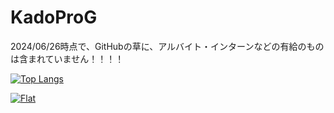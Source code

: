# KadoProG

2024/06/26時点で、GitHubの草に、アルバイト・インターンなどの有給のものは含まれていません！！！！

[![Top Langs](https://github-readme-stats.vercel.app/api/top-langs/?username=KadoProG&layout=compact)](https://github.com/anuraghazra/github-readme-stats)

[![Flat](https://github-profile-trophy.vercel.app/?username=KadoProG&theme=flat)](https://github.com/anuraghazra/github-readme-stats)
